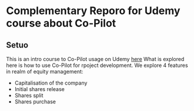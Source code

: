 # Complementary Reporo for Udemy course about Co-Pilot
## Setuo
This is an intro course to Co-Pilot usage on Udemy [here](link)
What is explored here is how to use Co-Pilot for rpoject development.
We explore 4 features in realm of equity management:
- Capitalisation of the company
- Initial shares release
- Shares split
- Shares purchase
